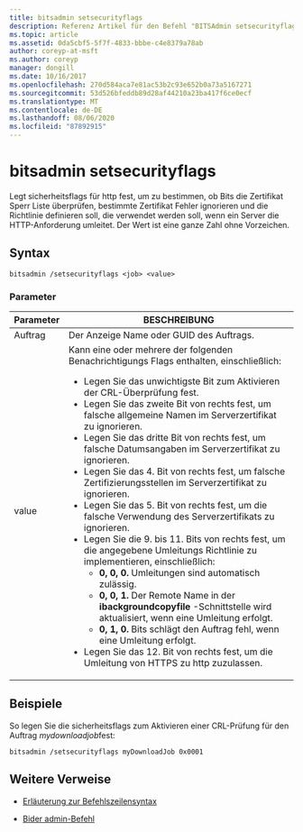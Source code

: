 ```yaml
---
title: bitsadmin setsecurityflags
description: Referenz Artikel für den Befehl "BITSAdmin setsecurityflags", mit dem sicherheitsflags für http festgelegt werden, um zu bestimmen, ob Bits die Zertifikat Sperr Liste überprüfen, bestimmte Zertifikat Fehler ignorieren und die Richtlinie definieren, die verwendet werden soll, wenn ein Server die HTTP-Anforderung umleitet.
ms.topic: article
ms.assetid: 0da5cbf5-5f7f-4833-bbbe-c4e8379a78ab
author: coreyp-at-msft
ms.author: coreyp
manager: dongill
ms.date: 10/16/2017
ms.openlocfilehash: 270d584aca7e81ac53b2c93e652b0a73a5167271
ms.sourcegitcommit: 53d526bfeddb89d28af44210a23ba417f6ce0ecf
ms.translationtype: MT
ms.contentlocale: de-DE
ms.lasthandoff: 08/06/2020
ms.locfileid: "87892915"
---
```

# <a name="bitsadmin-setsecurityflags"></a>bitsadmin setsecurityflags

Legt sicherheitsflags für http fest, um zu bestimmen, ob Bits die Zertifikat Sperr Liste überprüfen, bestimmte Zertifikat Fehler ignorieren und die Richtlinie definieren soll, die verwendet werden soll, wenn ein Server die HTTP-Anforderung umleitet. Der Wert ist eine ganze Zahl ohne Vorzeichen.

## <a name="syntax"></a>Syntax

```
bitsadmin /setsecurityflags <job> <value>
```

### <a name="parameters"></a>Parameter

| Parameter | BESCHREIBUNG |
| -------------- | -------------- |
| Auftrag | Der Anzeige Name oder GUID des Auftrags. |
| value | Kann eine oder mehrere der folgenden Benachrichtigungs Flags enthalten, einschließlich:<ul><li>Legen Sie das unwichtigste Bit zum Aktivieren der CRL-Überprüfung fest.</li><li>Legen Sie das zweite Bit von rechts fest, um falsche allgemeine Namen im Serverzertifikat zu ignorieren.</li><li>Legen Sie das dritte Bit von rechts fest, um falsche Datumsangaben im Serverzertifikat zu ignorieren.</li><li>Legen Sie das 4. Bit von rechts fest, um falsche Zertifizierungsstellen im Serverzertifikat zu ignorieren.</li><li>Legen Sie das 5. Bit von rechts fest, um die falsche Verwendung des Serverzertifikats zu ignorieren.</li><li>Legen Sie die 9. bis 11. Bits von rechts fest, um die angegebene Umleitungs Richtlinie zu implementieren, einschließlich:<ul><li>**0, 0, 0.** Umleitungen sind automatisch zulässig.</li><li>**0, 0, 1.** Der Remote Name in der **ibackgroundcopyfile** -Schnittstelle wird aktualisiert, wenn eine Umleitung erfolgt.</li><li>**0, 1, 0.** Bits schlägt den Auftrag fehl, wenn eine Umleitung erfolgt.</li></ul></li><li>Legen Sie das 12. Bit von rechts fest, um die Umleitung von HTTPS zu http zuzulassen.</li></ul> |

## <a name="examples"></a>Beispiele

So legen Sie die sicherheitsflags zum Aktivieren einer CRL-Prüfung für den Auftrag *mydownloadjob*fest:

```
bitsadmin /setsecurityflags myDownloadJob 0x0001
```

## <a name="additional-references"></a>Weitere Verweise

- [Erläuterung zur Befehlszeilensyntax](command-line-syntax-key.md)

- [Bider admin-Befehl](bitsadmin.md)
